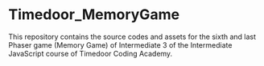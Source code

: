 # Timedoor_MemoryGame
This repository contains the source codes and assets for the sixth and last Phaser game (Memory Game) of Intermediate 3 of the Intermediate JavaScript course of Timedoor Coding Academy.
